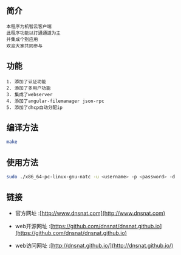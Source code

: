 
## 简介

	本程序为机智云客户端
	此程序功能以打通通道为主
	并集成个别应用
	欢迎大家共同参与

## 功能

    1. 添加了认证功能
	2. 添加了多用户功能
	3. 集成了webserver
	4. 添加了angular-filemanager json-rpc
	5. 添加了dhcp自动分配ip

## 编译方法

```bash
make
```

## 使用方法

```bash
sudo ./x86_64-pc-linux-gnu-natc -u <username> -p <password> -d
```

## 链接

 * 官方网址     :[http://www.dnsnat.com](http://www.dnsnat.com)
     
 * web开源网址  :[https://github.com/dnsnat/dnsnat.github.io](https://github.com/dnsnat/dnsnat.github.io)
     
 * web访问网址  :[http://dnsnat.github.io/](http://dnsnat.github.io/)

